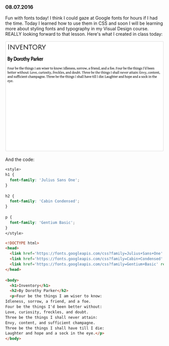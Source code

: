 ### 08.07.2016

Fun with fonts today! I think I could gaze at Google fonts for hours if I had the time. Today I learned how to use them
in CSS and soon I will be learning more about styling fonts and typography in my Visual Design course.
REALLY looking forward to that lesson. Here's what I created in class today:

![CSS 080716](/080716.PNG)

And the code:
```css
<style>
h1 {
  font-family: 'Julius Sans One';
}

h2 {
  font-family: 'Cabin Condensed';
}

p {
  font-family: 'Gentium Basic';
}
</style>
```
```html
<!DOCTYPE html>
<head>
  <link href='https://fonts.googleapis.com/css?family=Julius+Sans+One' rel='stylesheet' type='text/css'>
  <link href='https://fonts.googleapis.com/css?family=Cabin+Condensed' rel='stylesheet' type='text/css'>
  <link href='https://fonts.googleapis.com/css?family=Gentium+Basic' rel='stylesheet' type='text/css'>
</head>

<body>
  <h1>Inventory</h1>
  <h2>By Dorothy Parker</h2>
  <p>Four be the things I am wiser to know:
Idleness, sorrow, a friend, and a foe.
Four be the things I'd been better without:
Love, curiosity, freckles, and doubt.
Three be the things I shall never attain:
Envy, content, and sufficient champagne.
Three be the things I shall have till I die:
Laughter and hope and a sock in the eye.</p>
</body>
```
